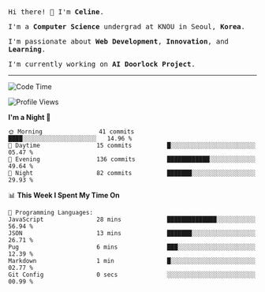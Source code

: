 <p><samp>Hi there! 👋 I'm <b>Celine</b>.</samp></p>
<p><samp>I'm a <b>Computer Science</b> undergrad at KNOU in Seoul, <b>Korea</b>.</samp></p>
<p><samp>I'm passionate about <b>Web Development</b>, <b>Innovation</b>, and <b>Learning</b>.</samp></p>
<p><samp>I'm currently working on <b>AI Doorlock Project</b>.</samp></p>
<hr>

<!--START_SECTION:celine-->
![Code Time](http://img.shields.io/badge/Code%20Time-61%20hrs%2045%20mins-blue)

![Profile Views](http://img.shields.io/badge/Profile%20Views-1-blue)

**I'm a Night 🦉** 

```text
🌞 Morning                41 commits          ████░░░░░░░░░░░░░░░░░░░░░   14.96 % 
🌆 Daytime                15 commits          █░░░░░░░░░░░░░░░░░░░░░░░░   05.47 % 
🌃 Evening                136 commits         ████████████░░░░░░░░░░░░░   49.64 % 
🌙 Night                  82 commits          ███████░░░░░░░░░░░░░░░░░░   29.93 % 
```


📊 **This Week I Spent My Time On** 

```text
💬 Programming Languages: 
JavaScript               28 mins             ██████████████░░░░░░░░░░░   56.94 % 
JSON                     13 mins             ███████░░░░░░░░░░░░░░░░░░   26.71 % 
Pug                      6 mins              ███░░░░░░░░░░░░░░░░░░░░░░   12.39 % 
Markdown                 1 min               █░░░░░░░░░░░░░░░░░░░░░░░░   02.77 % 
Git Config               0 secs              ░░░░░░░░░░░░░░░░░░░░░░░░░   00.99 % 
```


<!--END_SECTION:celine-->
